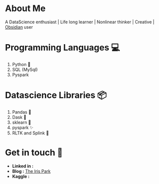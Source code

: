 # About Me 
A DataScience enthusiast | Life long learner | Nonlinear thinker | Creative | [Obsidian](https://obsidian.md/) user

# Programming Languages 💻
1. Python 🐍
2. SQL (MySql)
3. Pyspark 
# Datascience Libraries 📦 
1. Pandas 🐼
2. Dask 🏢
3. sklearn 🤖
4. pyspark ✨
5. RLTK and Splink 🔗

# Get in touch 🤝
* <b>Linked in :</b> 
* <b> Blog :</b> [The Iris Park](https://jairamshegde.github.io/website/)
* <b>Kaggle :</b>

